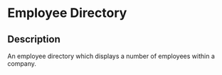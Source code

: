 # Employee Directory

## Description

An employee directory which displays a number of employees within a company.
